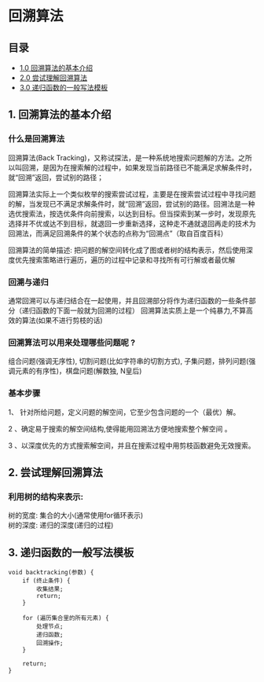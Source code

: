 # 回溯算法
## 目录
 - [1.0 回溯算法的基本介绍](#1-回溯算法的基本介绍)
 - [2.0 尝试理解回溯算法](#2-尝试理解回溯算法)
 - [3.0 递归函数的一般写法模板](#3-递归函数的一般写法模板)


## 1. 回溯算法的基本介绍
### 什么是回溯算法
回溯算法(Back Tracking)，又称试探法，是一种系统地搜索问题解的方法。之所以叫回溯，是因为在搜索解的过程中，如果发现当前路径已不能满足求解条件时，就“回溯”返回，尝试别的路径；

回溯算法实际上一个类似枚举的搜索尝试过程，主要是在搜索尝试过程中寻找问题的解，当发现已不满足求解条件时，就“回溯”返回，尝试别的路径。回溯法是一种选优搜索法，按选优条件向前搜索，以达到目标。但当探索到某一步时，发现原先选择并不优或达不到目标，就退回一步重新选择，这种走不通就退回再走的技术为回溯法，而满足回溯条件的某个状态的点称为“回溯点”（取自百度百科）

回溯算法的简单描述: 把问题的解空间转化成了图或者树的结构表示，然后使用深度优先搜索策略进行遍历，遍历的过程中记录和寻找所有可行解或者最优解

### 回溯与递归
通常回溯可以与递归结合在一起使用，并且回溯部分将作为递归函数的一些条件部分（递归函数的下面一般就为回溯的过程）
回溯算法实质上是一个纯暴力,不算高效的算法(如果不进行剪枝的话)

### 回溯算法可以用来处理哪些问题呢 ?
组合问题(强调无序性), 切割问题(比如字符串的切割方式), 子集问题，排列问题(强调元素的有序性)，棋盘问题(解数独, N皇后)

### 基本步骤

1、 针对所给问题，定义问题的解空间，它至少包含问题的一个（最优）解。

2 、确定易于搜索的解空间结构,使得能用回溯法方便地搜索整个解空间 。 

3 、以深度优先的方式搜索解空间，并且在搜索过程中用剪枝函数避免无效搜索。 

## 2. 尝试理解回溯算法
### 利用树的结构来表示:
树的宽度: 集合的大小(通常使用for循环表示)  
树的深度: 递归的深度(递归的过程)  

## 3. 递归函数的一般写法模板

```
void backtracking(参数) {
    if (终止条件) {
        收集结果;
        return;
    }
  
    for (遍历集合里的所有元素) {
        处理节点;
        递归函数;
        回溯操作;
    }
    
    return;
}
```


